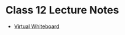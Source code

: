 # Class 12 Lecture Notes

* [Virtual Whiteboard](https://projects.invisionapp.com/freehand/document/QTK6eGfgu)

